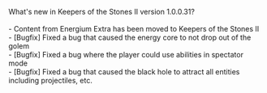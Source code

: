 What's new in Keepers of the Stones II version 1.0.0.31?<br />
<br />- Content from Energium Extra has been moved to Keepers of the Stones II
<br />- [Bugfix] Fixed a bug that caused the energy core to not drop out of the golem
<br />- [Bugfix] Fixed a bug where the player could use abilities in spectator mode
<br />- [Bugfix] Fixed a bug that caused the black hole to attract all entities including projectiles, etc.